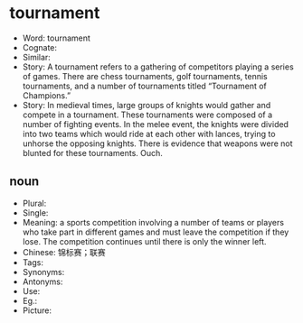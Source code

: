 # tournament

- Word: tournament
- Cognate: 
- Similar: 
- Story: A tournament refers to a gathering of competitors playing a series of games. There are chess tournaments, golf tournaments, tennis tournaments, and a number of tournaments titled “Tournament of Champions.”
- Story: In medieval times, large groups of knights would gather and compete in a tournament. These tournaments were composed of a number of fighting events. In the melee event, the knights were divided into two teams which would ride at each other with lances, trying to unhorse the opposing knights. There is evidence that weapons were not blunted for these tournaments. Ouch.

## noun

- Plural: 
- Single: 
- Meaning: a sports competition involving a number of teams or players who take part in different games and must leave the competition if they lose. The competition continues until there is only the winner left.
- Chinese: 锦标赛；联赛
- Tags: 
- Synonyms: 
- Antonyms: 
- Use: 
- Eg.: 
- Picture: 

